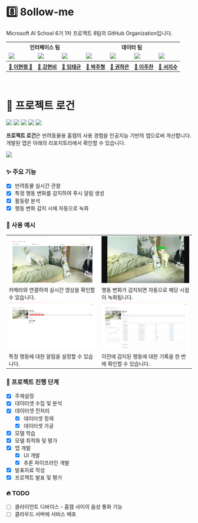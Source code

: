 # 8️⃣ 8ollow-me
Microsoft AI School 6기 1차 프로젝트 8팀의 GitHub Organization입니다.

<table>
    <tr>
        <th colspan="3">인터페이스 팀</th>
        <th colspan="4">데이터 팀</th>
    </tr>
    <tr>
        <td><img src="https://avatars.githubusercontent.com/u/31297454?v=4"></td>
        <td><img src="https://avatars.githubusercontent.com/u/81697476?v=4"></td>
        <td><img src="https://avatars.githubusercontent.com/u/192054895?v=4"></td>
        <td><img src="https://avatars.githubusercontent.com/u/192054945?v=4"></td>
        <td><img src="https://avatars.githubusercontent.com/u/91715204?v=4"></td>
        <td><img src="https://avatars.githubusercontent.com/u/129758734?v=4"></td>
        <td><img src="https://avatars.githubusercontent.com/u/192070125?v=4"></td>
    </tr>
    <tr>
        <th><a href="https://github.com/zer0ken">🐸 이현령 👑</a></th>
        <th><a href="https://github.com/hyunbeee">🐝 강현비</a></th>
        <th><a href="https://github.com/vairocanakara">🦖 임태균</a></th>
        <th><a href="https://github.com/Juaa6o6">🐶 박주형</a></th>
        <th><a href="https://github.com/Hi0407">🧐 권하은</a></th>
        <th><a href="https://github.com/JCL-01">🐥 이주찬</a></th>
        <th><a href="https://github.com/jisuSeo11">🐋 서지수</a></th>
    </tr>
</table>
<br>

# 🐶 프로젝트 로건
<img src="https://img.shields.io/badge/Streamlit-FF4B4B?logo=streamlit&logoColor=white"> <img src="https://img.shields.io/badge/python-3.13.1-3776AB?logo=python&logoColor=white"> <img src="https://img.shields.io/badge/Yolo-v11m-111F68?logo=yolo&logoColor=white"> <img src="https://img.shields.io/badge/PyTorch-ResNet--34-EE4C2C?logo=pytorch&logoColor=white"> <img src="https://img.shields.io/badge/OpenCV-5C3EE8?logo=opencv&logoColor=white">

**프로젝트 로건**은 반려동물용 홈캠의 사용 경험을 인공지능 기반의 앱으로써 개선합니다. 개발된 앱은 아래의 리포지토리에서 확인할 수 있습니다.

[<img width="400" src="https://github-readme-stats-zer0ken.vercel.app/api/pin/?username=8ollow-me&repo=rogun-app&card_width=400&show_owner=true">](https://github.com/8ollow-me/rogun-app)

### ✨ 주요 기능
- [x] 반려동물 실시간 관찰
- [x] 특정 행동 변화를 감지하여 푸시 알림 생성
- [x] 활동량 분석
- [x] 행동 변화 감지 시에 자동으로 녹화

### 📌 사용 예시
<table>
    <tr>
        <td><img src="./resources/ui 실시간 영상 탭.png"></td>
        <td><img src="./resources/bbox 이미지.png"></td>
    </tr>
    <tr>
        <td>카메라와 연결하여 실시간 영상을 확인할 수 있습니다.</td>
        <td>행동 변화가 감지되면 자동으로 해당 시점이 녹화됩니다.</td>
    </tr>
    <tr>
        <td><img src="./resources/ui 알림 설정 탭.png"></td>
        <td><img src="./resources/ui 행동 기록 탭.png"></td>
    </tr>
    <tr>
        <td>특정 행동에 대한 알림을 설정할 수 있습니다.</td>
        <td>이전에 감지된 행동에 대한 기록을 한 번에 확인할 수 있습니다.</td>
    </tr>
</table>

### 🗿 프로젝트 진행 단계
- [x] 주제설정
- [x] 데이터셋 수집 및 분석
- [x] 데이터셋 전처리
  - [x] 데이터셋 정제
  - [x] 데이터셋 가공
- [x] 모델 학습
- [x] 모델 최적화 및 평가
- [x] 앱 개발
  - [x] UI 개발
  - [x] 추론 파이프라인 개발
- [x] 발표자료 작성
- [x] 프로젝트 발표 및 평가

### 🔥 TODO
- [ ] 클라이언트 디바이스 - 홈캠 사이의 음성 통화 기능
- [ ] 클라우드 서버에 서비스 배포
